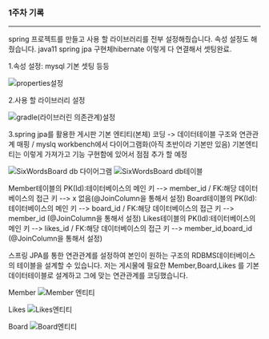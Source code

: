 ### 1주차 기록
---
spring 프로젝트를 만들고 사용 할 라이브러리를 전부 설정해줬습니다. 속성 설정도 해줬습니다. java11 spring jpa 구현체hibernate 이렇게 다 연결해서 셋팅완료.


1.속성 설정: mysql 기본 셋팅 등등

![properties설정](https://user-images.githubusercontent.com/100845256/159674519-e9473645-77e0-42c8-a7dd-ba57535e3476.PNG)

2.사용 할 라이브러리 설정

![gradle(라이브러린 의존관계)설정](https://user-images.githubusercontent.com/100845256/159674544-22fa5516-9cc0-40b8-a386-10b2788dded6.PNG)

3.spring jpa를 활용한 게시판 기본 엔티티(본체) 코딩 -> 데이터테이블 구조와 연관관계 매핑 / myslq workbench에서 다이어그램화(아직 초반이라 기본만 있음)
기본엔티티는 이렇게 가져가고 기능 구현함에 있어서 점점 추가 할 예정

![SixWordsBoard db 다이어그램](https://user-images.githubusercontent.com/100845256/159674552-7540c1fe-4b3c-409e-9eaf-2b01501d8cb0.PNG)
![SixWordsBoard db테이블](https://user-images.githubusercontent.com/100845256/159674560-f40d0f80-06ea-42e3-bd1e-65de306bc27d.PNG)

Member테이블의 PK(Id):테이터베이스의 메인 키 --> member_id /  FK:해당 데이터베이스의 접근 키 --> x 없음(@JoinColumn을 통해서 설정)
Board테이블의 PK(Id):테이터베이스의 메인 키 --> board_id /  FK:해당 데이터베이스의 접근 키 --> member_id (@JoinColumn을 통해서 설정)
Likes테이블의 PK(Id):테이터베이스의 메인 키 --> likes_id /  FK:해당 데이터베이스의 접근 키 --> member_id,board_id (@JoinColumn을 통해서 설정)              

스프링 JPA를 통한 연관관계를 설정하여 본인이 원하는 구조의 RDBMS데이터베이스의 테이블을 설계할 수 있습니다.
저는 게시물에 필요한  Member,Board,Likes 를 기본 데이터테이블로 설계하고 그에 맞는 연관관계를 코딩했습니다.

Member
![Member 엔티티](https://user-images.githubusercontent.com/100845256/161729222-27064a74-b1fb-4e0d-8d7d-6ed498239208.PNG)

Likes
  ![Likes엔티티](https://user-images.githubusercontent.com/100845256/161729455-cf7ef41a-8d08-4561-a712-f2ea828391a0.PNG)

Board
  ![Board엔티티](https://user-images.githubusercontent.com/100845256/161729450-bbf070cc-3665-4b54-83ef-c64037036298.PNG)

